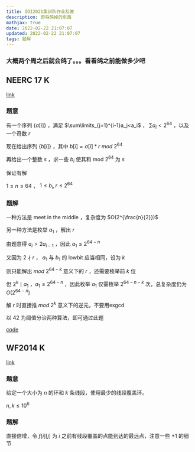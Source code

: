 ```yaml
---
title: IOI2021集训队作业乱做
description: 即将鸽掉的东西
mathjax: true
date: 2022-02-22 21:07:07
updated: 2022-02-22 21:07:07
tags: 题解
---
```


### 大概两个周之后就会鸽了。。。看看鸽之前能做多少吧

## NEERC 17 K

[link](https://codeforces.com/gym/101630/problem/K)

### 题意

有一个序列 $\{a[i]\}$ ，满足 $\sum\limits_{j=1}^{i-1}a_j<a_i$ ， $\sum{a_i}<2^{64}$ ，以及一个奇数 $r$

现在给出序列 $\{b[i]\}$ ，其中 $b[i]=a[i]*r\ mod\ 2^{64}$ 

再给出一个整数 $s$ ，求一些 $b_i$ 使其和 mod $2^{64}$ 为 $s$

保证有解

$1\leq n \leq 64$ ， $1\leq b_i,r\leq 2^{64}$

### 题解

一种方法是 meet in the middle ，复杂度为 $O(2^{\frac{n}{2}})$

另一种方法是枚举 $a_1$ ，解出 $r$

由题意得 $a_i>2a_{i-1}$ ，因此 $a_1\leq2^{64-n}$

又因为 $2\nmid r$ ， $a_1$ 与 $b_1$ 的 lowbit 应当相同，设为 $k$

则只能解出 $mod\ 2^{64-k}$ 意义下的 $r$ ，还需要枚举前 $k$ 位

但 $2^k\mid a_1$ ，$a_1\leq 2^{64-n}$ ，因此枚举 $a_1$ 仅需枚举 $2^{64-n-k}$ 次，总复杂度仍为 $O(2^{64-n})$

解 $r$ 时直接推 $mod\ 2^k$ 意义下的逆元，不要用exgcd

以 $42$ 为阈值分治两种算法，即可通过此题

[code](https://codeforces.com/gym/101630/submission/147269919)

## WF2014 K

[link](https://codeforces.com/gym/101221/problem/K)

### 题意

给定一个大小为 $n$ 的环和 $k$ 条线段，使用最少的线段覆盖环。

$n,k\leq 10^6$

### 题解

直接倍增，令 $f[i][j]$ 为 $i$ 之前有线段覆盖的点能到达的最远点，注意一些 $\pm1$ 的细节

